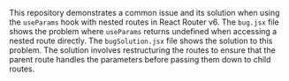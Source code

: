 This repository demonstrates a common issue and its solution when using the `useParams` hook with nested routes in React Router v6. The `bug.jsx` file shows the problem where `useParams` returns undefined when accessing a nested route directly. The `bugSolution.jsx` file shows the solution to this problem. The solution involves restructuring the routes to ensure that the parent route handles the parameters before passing them down to child routes.